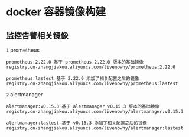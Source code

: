 # docker 容器镜像构建

## 监控告警相关镜像

  `1` prometheus

    prometheus:2.22.0 基于 prometheus 2.22.0 版本的基础镜像
    registry.cn-zhangjiakou.aliyuncs.com/livenowhy/prometheus:2.22.0
    
    prometheus:lastest 基于 2.22.0 添加了相关配置之后的镜像
    registry.cn-zhangjiakou.aliyuncs.com/livenowhy/prometheus:lastest
    
  `2` alertmanager

    alertmanager:v0.15.3 基于 alertmanager v0.15.3 版本的基础镜像
    registry.cn-zhangjiakou.aliyuncs.com/livenowhy/alertmanager:v0.15.3
    
    alertmanager:lastest 基于 v0.15.3 添加了相关配置之后的镜像
    registry.cn-zhangjiakou.aliyuncs.com/livenowhy/alertmanager:lastest
